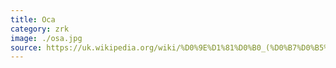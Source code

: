 ```yaml
---
title: Оса
category: zrk
image: ./osa.jpg
source: https://uk.wikipedia.org/wiki/%D0%9E%D1%81%D0%B0_(%D0%B7%D0%B5%D0%BD%D1%96%D1%82%D0%BD%D0%B8%D0%B9_%D1%80%D0%B0%D0%BA%D0%B5%D1%82%D0%BD%D0%B8%D0%B9_%D0%BA%D0%BE%D0%BC%D0%BF%D0%BB%D0%B5%D0%BA%D1%81)
---
```

